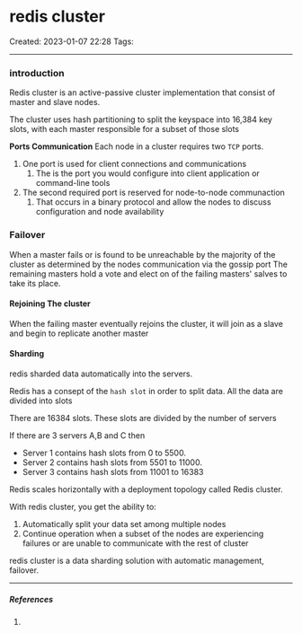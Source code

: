 # redis cluster
Created: 2023-01-07 22:28
Tags: 
____

### introduction

Redis cluster is an active-passive cluster implementation that consist of master and slave nodes.

The cluster uses hash partitioning to split the keyspace into 16,384 key slots, with each master responsible for a subset of those slots

__Ports Communication__
Each node in a cluster requires two `TCP` ports.

1. One port is used for client connections and communications
	1. The is the port you would configure into client application or command-line tools
2. The second required port is reserved for node-to-node communaction
	1. That occurs in a binary protocol and allow the nodes to discuss configuration and node availability


### Failover

When a master fails or is found to be unreachable by the majority of the cluster as determined by the nodes communication via the gossip port
The remaining masters hold a vote and elect on of the failing masters' salves to take its place.


#### Rejoining The cluster

When the failing master eventually rejoins the cluster, it will join as a slave and begin to replicate another master

#### Sharding

redis sharded data automatically into the servers.

Redis has a consept of the `hash slot` in order to split data.
All the data are divided into slots

There are 16384 slots. These slots are divided by the number of servers

If there are 3 servers A,B and C then

* Server 1 contains hash slots from 0 to 5500.
* Server 2 contains hash slots from 5501 to 11000.
* Server 3 contains hash slots from 11001 to 16383




Redis scales horizontally with a deployment topology called Redis cluster.

With redis cluster, you get the ability to:
1. Automatically split your data set among multiple nodes
2. Continue operation when a subset of the nodes are experiencing failures or are unable to communicate with the rest of cluster

redis cluster is a data sharding solution with automatic management, failover.


_____
##### References
1.

